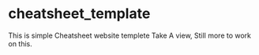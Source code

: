 # cheatsheet_template
This is simple Cheatsheet website templete Take A view, Still more to work on this.
